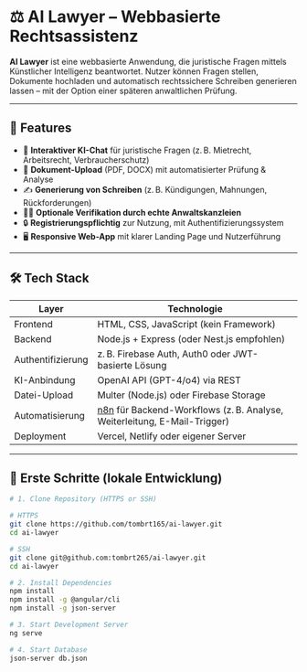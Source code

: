 # ⚖️ AI Lawyer – Webbasierte Rechtsassistenz

**AI Lawyer** ist eine webbasierte Anwendung, die juristische Fragen mittels Künstlicher Intelligenz beantwortet. Nutzer können Fragen stellen, Dokumente hochladen und automatisch rechtssichere Schreiben generieren lassen – mit der Option einer späteren anwaltlichen Prüfung.

---

## 🚀 Features

- 💬 **Interaktiver KI-Chat** für juristische Fragen (z. B. Mietrecht, Arbeitsrecht, Verbraucherschutz)
- 📄 **Dokument-Upload** (PDF, DOCX) mit automatisierter Prüfung & Analyse
- ✍️ **Generierung von Schreiben** (z. B. Kündigungen, Mahnungen, Rückforderungen)
- 👩‍⚖️ **Optionale Verifikation durch echte Anwaltskanzleien**
- 🔒 **Registrierungspflichtig** zur Nutzung, mit Authentifizierungssystem
- 🖥️ **Responsive Web-App** mit klarer Landing Page und Nutzerführung

---

## 🛠️ Tech Stack

| Layer             | Technologie                                                                                |
| ----------------- | ------------------------------------------------------------------------------------------ |
| Frontend          | HTML, CSS, JavaScript (kein Framework)                                                     |
| Backend           | Node.js + Express (oder Nest.js empfohlen)                                                 |
| Authentifizierung | z. B. Firebase Auth, Auth0 oder JWT-basierte Lösung                                        |
| KI-Anbindung      | OpenAI API (GPT-4/o4) via REST                                                             |
| Datei-Upload      | Multer (Node.js) oder Firebase Storage                                                     |
| Automatisierung   | [n8n](https://n8n.io) für Backend-Workflows (z. B. Analyse, Weiterleitung, E-Mail-Trigger) |
| Deployment        | Vercel, Netlify oder eigener Server                                                        |

---

## 🧪 Erste Schritte (lokale Entwicklung)

```bash
# 1. Clone Repository (HTTPS or SSH)

# HTTPS
git clone https://github.com/tombrt165/ai-lawyer.git
cd ai-lawyer
```
```bash
# SSH
git clone git@github.com:tombrt265/ai-lawyer.git
cd ai-lawyer
```
```bash
# 2. Install Dependencies
npm install
npm install -g @angular/cli
npm install -g json-server

# 3. Start Development Server
ng serve
```
```bash
# 4. Start Database
json-server db.json
```
